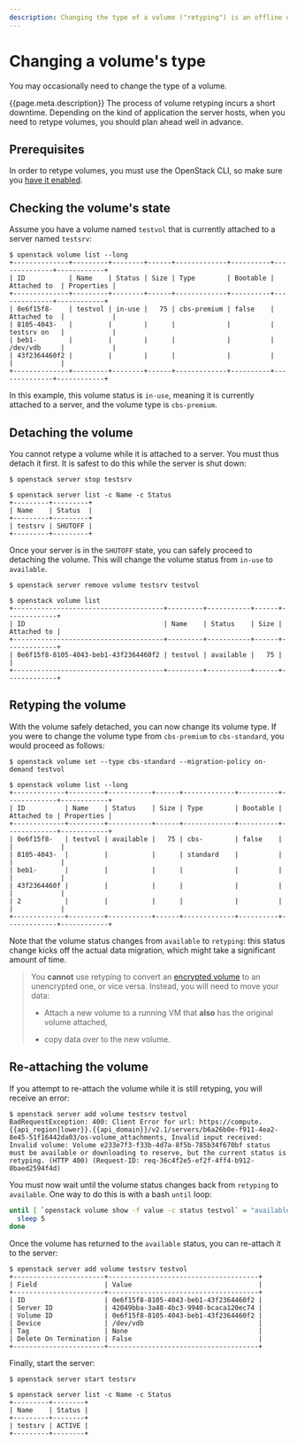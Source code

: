 ```yaml
---
description: Changing the type of a volume ("retyping") is an offline operation that requires detaching the volume from its server, and setting its new type.
---
```

# Changing a volume's type

You may occasionally need to change the type of a volume.

{{page.meta.description}}
The process of volume retyping incurs a short downtime.
Depending on the kind of application the server hosts, when you need to retype volumes, you should plan ahead well in advance.

## Prerequisites

In order to retype volumes, you must use the OpenStack CLI, so make sure you [have it enabled](../../getting-started/enable-openstack-cli.md).

## Checking the volume's state

Assume you have a volume named `testvol` that is currently attached to a server named `testsrv`:

```console
$ openstack volume list --long
+--------------+---------+--------+------+-------------+----------+--------------+------------+
| ID           | Name    | Status | Size | Type        | Bootable | Attached to  | Properties |
+--------------+---------+--------+------+-------------+----------+--------------+------------+
| 0e6f15f8-    | testvol | in-use |   75 | cbs-premium | false    | Attached to  |            |
| 8105-4043-   |         |        |      |             |          | testsrv on   |            |
| beb1-        |         |        |      |             |          | /dev/vdb     |            |
| 43f2364460f2 |         |        |      |             |          |              |            |
+--------------+---------+--------+------+-------------+----------+--------------+------------+
```

In this example, this volume status is `in-use`, meaning it is currently attached to a server, and the volume type is `cbs-premium`.

## Detaching the volume

You cannot retype a volume while it is attached to a server.
You must thus detach it first.
It is safest to do this while the server is shut down:

```console
$ openstack server stop testsrv

$ openstack server list -c Name -c Status
+---------+---------+
| Name    | Status  |
+---------+---------+
| testsrv | SHUTOFF |
+---------+---------+
```

Once your server is in the `SHUTOFF` state, you can safely proceed to detaching the volume.
This will change the volume status from `in-use` to `available`.

```console
$ openstack server remove volume testsrv testvol

$ openstack volume list
+--------------------------------------+---------+-----------+------+-------------+
| ID                                   | Name    | Status    | Size | Attached to |
+--------------------------------------+---------+-----------+------+-------------+
| 0e6f15f8-8105-4043-beb1-43f2364460f2 | testvol | available |   75 |             |
+--------------------------------------+---------+-----------+------+-------------+
```

## Retyping the volume

With the volume safely detached, you can now change its volume type.
If you were to change the volume type from `cbs-premium` to `cbs-standard`, you would proceed as follows:

```console
$ openstack volume set --type cbs-standard --migration-policy on-demand testvol

$ openstack volume list --long
+-------------+---------+-----------+------+-------------+----------+-------------+------------+
| ID          | Name    | Status    | Size | Type        | Bootable | Attached to | Properties |
+-------------+---------+-----------+------+-------------+----------+-------------+------------+
| 0e6f15f8-   | testvol | available |   75 | cbs-        | false    |             |            |
| 8105-4043-  |         |           |      | standard    |          |             |            |
| beb1-       |         |           |      |             |          |             |            |
| 43f2364460f |         |           |      |             |          |             |            |
| 2           |         |           |      |             |          |             |            |
+-------------+---------+-----------+------+-------------+----------+-------------+------------+
```

Note that the volume status changes from `available` to `retyping`: this status change kicks off the actual data migration, which might take a significant amount of time.

> You **cannot** use retyping to convert an [encrypted volume](encrypted-volumes.md) to an unencrypted one, or vice versa.
> Instead, you will need to move your data:
>
> * Attach a new volume to a running VM that **also** has the original volume attached,
>
> * copy data over to the new volume.

## Re-attaching the volume

If you attempt to re-attach the volume while it is still retyping, you will receive an error:

```console
$ openstack server add volume testsrv testvol
BadRequestException: 400: Client Error for url: https://compute.{{api_region|lower}}.{{api_domain}}/v2.1/servers/b6a26b0e-f911-4ea2-8e45-51f16442da03/os-volume_attachments, Invalid input received: Invalid volume: Volume e233e7f3-f33b-4d7a-8f5b-785b34f670bf status must be available or downloading to reserve, but the current status is retyping. (HTTP 400) (Request-ID: req-36c4f2e5-ef2f-4ff4-b912-0baed2594f4d)
```

You must now wait until the volume status changes back from `retyping` to `available`.
One way to do this is with a bash `until` loop:

```bash
until [ `openstack volume show -f value -c status testvol` = "available" ]; do
  sleep 5
done
```

Once the volume has returned to the `available` status, you can re-attach it to the server:

```console
$ openstack server add volume testsrv testvol
+-----------------------+--------------------------------------+
| Field                 | Value                                |
+-----------------------+--------------------------------------+
| ID                    | 0e6f15f8-8105-4043-beb1-43f2364460f2 |
| Server ID             | 42049bba-3a48-4bc3-9940-bcaca120ec74 |
| Volume ID             | 0e6f15f8-8105-4043-beb1-43f2364460f2 |
| Device                | /dev/vdb                             |
| Tag                   | None                                 |
| Delete On Termination | False                                |
+-----------------------+--------------------------------------+
```

Finally, start the server:

```console
$ openstack server start testsrv

$ openstack server list -c Name -c Status
+---------+--------+
| Name    | Status |
+---------+--------+
| testsrv | ACTIVE |
+---------+--------+
```
